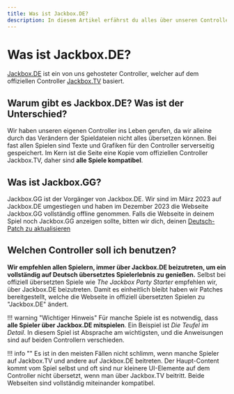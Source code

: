 ```yaml
---
title: Was ist Jackbox.DE?
description: In diesem Artikel erfährst du alles über unseren Controller Jackbox.DE.
---
```


# Was ist Jackbox.DE?
[Jackbox.DE](https://www.jackbox.de) ist ein von uns gehosteter Controller, welcher auf dem offiziellen Controller [Jackbox.TV](https://jackbox.tv) basiert.

## Warum gibt es Jackbox.DE? Was ist der Unterschied?
Wir haben unseren eigenen Controller ins Leben gerufen, da wir alleine durch das Verändern der Spieldateien nicht alles übersetzen können. Bei fast allen Spielen sind Texte und Grafiken für den Controller serverseitig gespeichert. Im Kern ist die Seite eine Kopie vom offiziellen Controller Jackbox.TV, daher sind **alle Spiele kompatibel**.

## Was ist Jackbox.GG?
Jackbox.GG ist der Vorgänger von Jackbox.DE. Wir sind im März 2023 auf Jackbox.DE umgestiegen und haben im Dezember 2023 die Webseite Jackbox.GG vollständig offline genommen. Falls die Webseite in deinem Spiel noch Jackbox.GG anzeigen sollte, bitten wir dich, deinen [Deutsch-Patch zu aktualisieren](../Installation/JackboxUtility.md)


## Welchen Controller soll ich benutzen?
**Wir empfehlen allen Spielern, immer über Jackbox.DE beizutreten, um ein vollständig auf Deutsch übersetztes Spielerlebnis zu genießen.** Selbst bei offiziell übersetzten Spiele wie *The Jackbox Party Starter* empfehlen wir, über Jackbox.DE beizutreten. Damit es einheitlich bleibt haben wir Patches bereitgestellt, welche die Webseite in offiziell übersetzten Spielen zu "Jackbox.DE" ändert.

!!! warning "Wichtiger Hinweis"
    Für manche Spiele ist es notwendig, dass **alle Spieler über Jackbox.DE mitspielen**. Ein Beispiel ist *Die Teufel im Detail*. In diesem Spiel ist Absprache am wichtigsten, und die Anweisungen sind auf beiden Controllern verschieden.

!!! info ""
    Es ist in den meisten Fällen nicht schlimm, wenn manche Spieler auf Jackbox.TV und andere auf Jackbox.DE beitreten. Der Haupt-Content kommt vom Spiel selbst und oft sind nur kleinere UI-Elemente auf dem Controller nicht übersetzt, wenn man über Jackbox.TV beitritt. Beide Webseiten sind vollständig miteinander kompatibel.